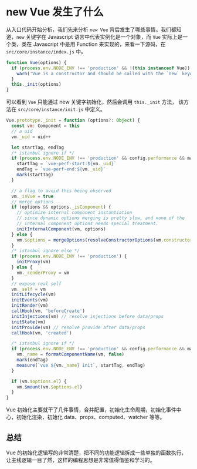 # new Vue 发生了什么

从入口代码开始分析，我们先来分析 `new Vue` 背后发生了哪些事情。我们都知道，`new` 关键字在 Javascript 语言中代表实例化是一个对象，而 `Vue` 实际上是一个类，类在 Javascript 中是用 Function 来实现的，来看一下源码，在`src/core/instance/index.js` 中。

```js
function Vue(options) {
  if (process.env.NODE_ENV !== 'production' && !(this instanceof Vue)) {
    warn('Vue is a constructor and should be called with the `new` keyword')
  }
  this._init(options)
}
```

可以看到 `Vue` 只能通过 new 关键字初始化，然后会调用 `this._init` 方法， 该方法在 `src/core/instance/init.js` 中定义。

```js
Vue.prototype._init = function (options?: Object) {
  const vm: Component = this
  // a uid
  vm._uid = uid++

  let startTag, endTag
  /* istanbul ignore if */
  if (process.env.NODE_ENV !== 'production' && config.performance && mark) {
    startTag = `vue-perf-start:${vm._uid}`
    endTag = `vue-perf-end:${vm._uid}`
    mark(startTag)
  }

  // a flag to avoid this being observed
  vm._isVue = true
  // merge options
  if (options && options._isComponent) {
    // optimize internal component instantiation
    // since dynamic options merging is pretty slow, and none of the
    // internal component options needs special treatment.
    initInternalComponent(vm, options)
  } else {
    vm.$options = mergeOptions(resolveConstructorOptions(vm.constructor), options || {}, vm)
  }
  /* istanbul ignore else */
  if (process.env.NODE_ENV !== 'production') {
    initProxy(vm)
  } else {
    vm._renderProxy = vm
  }
  // expose real self
  vm._self = vm
  initLifecycle(vm)
  initEvents(vm)
  initRender(vm)
  callHook(vm, 'beforeCreate')
  initInjections(vm) // resolve injections before data/props
  initState(vm)
  initProvide(vm) // resolve provide after data/props
  callHook(vm, 'created')

  /* istanbul ignore if */
  if (process.env.NODE_ENV !== 'production' && config.performance && mark) {
    vm._name = formatComponentName(vm, false)
    mark(endTag)
    measure(`vue ${vm._name} init`, startTag, endTag)
  }

  if (vm.$options.el) {
    vm.$mount(vm.$options.el)
  }
}
```

Vue 初始化主要就干了几件事情，合并配置，初始化生命周期，初始化事件中心，初始化渲染，初始化 data、props、computed、watcher 等等。

## 总结

Vue 的初始化逻辑写的非常清楚，把不同的功能逻辑拆成一些单独的函数执行，让主线逻辑一目了然，这样的编程思想是非常值得借鉴和学习的。
